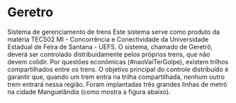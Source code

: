 # Geretro
Sistema de gerenciamento de trens 
Este sistema serve como produto da matéria TEC502 MI - Concorrência e Conectividade da Universidade Estadual de Feira de Santana - UEFS.
O sistema, chamado de Geretrô, deverá ser controlado distribuidamente pelos próprios trens, que não devem colidir. Por questões econômicas (#naoVaiTerGolpe), existem trilhos compartilhados entre os trens.
O objetivo principal do controle distribuído é garantir que, quando um trem entra na trilha compartilhada, nenhum outro trem entrará nessa região.
Foram implantadas três grandes linhas de metrô na cidade Manguelândia (como mostra a figura abaixo).  
